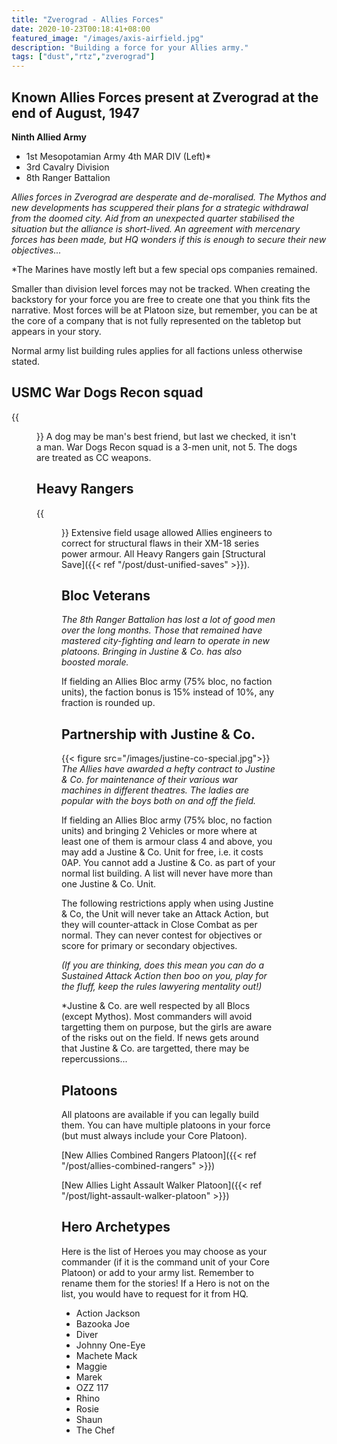 ```yaml
---
title: "Zverograd - Allies Forces"
date: 2020-10-23T00:18:41+08:00
featured_image: "/images/axis-airfield.jpg"
description: "Building a force for your Allies army."
tags: ["dust","rtz","zverograd"]
---
```


## Known Allies Forces present at Zverograd at the end of August, 1947
**Ninth Allied Army**
- 1st Mesopotamian Army 4th MAR DIV (Left)*
- 3rd Cavalry Division
- 8th Ranger Battalion

*Allies forces in Zverograd are desperate and de-moralised. The Mythos and new developments has scuppered their plans for a strategic withdrawal from the doomed city. Aid from an unexpected quarter stabilised the situation but the alliance is short-lived. An agreement with mercenary forces has been made, but HQ wonders if this is enough to secure their new objectives...*

*The Marines have mostly left but a few special ops companies remained.

Smaller than division level forces may not be tracked. When creating the backstory for your force you are free to create one that you think fits the narrative. Most forces will be at Platoon size, but remember, you can be at the core of a company that is not fully represented on the tabletop but appears in your story.

Normal army list building rules applies for all factions unless otherwise stated.

## USMC War Dogs Recon squad
{{<figure src="/images/usmc-war-dogs.jpg">}}
A dog may be man's best friend, but last we checked, it isn't a man. War Dogs Recon squad is a 3-men unit, not 5. The dogs are treated as CC weapons.

## Heavy Rangers
{{<figure src="/images/heavy-ranger-attack.jpg">}}
Extensive field usage allowed Allies engineers to correct for structural flaws in their XM-18 series power armour. All Heavy Rangers gain [Structural Save]({{< ref "/post/dust-unified-saves" >}}).

## Bloc Veterans
*The 8th Ranger Battalion has lost a lot of good men over the long months. Those that remained have mastered city-fighting and learn to operate in new platoons. Bringing in Justine & Co. has also boosted morale.*

If fielding an Allies Bloc army (75% bloc, no faction units), the faction bonus is 15% instead of 10%, any fraction is rounded up.

## Partnership with Justine & Co.
{{< figure src="/images/justine-co-special.jpg">}}
*The Allies have awarded a hefty contract to Justine & Co. for maintenance of their various war machines in different theatres. The ladies are popular with the boys both on and off the field.*

If fielding an Allies Bloc army (75% bloc, no faction units) and bringing 2 Vehicles or more where at least one of them is armour class 4 and above, you may add a Justine & Co. Unit for free, i.e. it costs 0AP. You cannot add a Justine & Co. as part of your normal list building. A list will never have more than one Justine & Co. Unit.

The following restrictions apply when using Justine & Co, the Unit will never take an Attack Action, but they will counter-attack in Close Combat as per normal. They can never contest for objectives or score for primary or secondary objectives.

*(If you are thinking, does this mean you can do a Sustained Attack Action then boo on you, play for the fluff, keep the rules lawyering mentality out!)*

*Justine & Co. are well respected by all Blocs (except Mythos). Most commanders will avoid targetting them on purpose, but the girls are aware of the risks out on the field. If news gets around that Justine & Co. are targetted, there may be repercussions...

## Platoons
All platoons are available if you can legally build them. You can have multiple platoons in your force (but must always include your Core Platoon).

[New Allies Combined Rangers Platoon]({{< ref "/post/allies-combined-rangers" >}})

[New Allies Light Assault Walker Platoon]({{< ref "/post/light-assault-walker-platoon" >}})

## Hero Archetypes
Here is the list of Heroes you may choose as your commander (if it is the command unit of your Core Platoon) or add to your army list. Remember to rename them for the stories! If a Hero is not on the list, you would have to request for it from HQ.

- Action Jackson
- Bazooka Joe
- Diver
- Johnny One-Eye
- Machete Mack
- Maggie
- Marek
- OZZ 117
- Rhino
- Rosie
- Shaun
- The Chef
